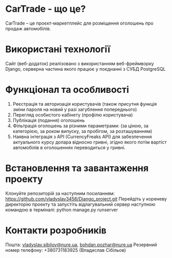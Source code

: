 # CarTrade - що це?
CarTrade – це проєкт-маркетплейс для розміщення оголошень про продаж автомобілів.

# Використані технології
Сайт (веб-додаток) реалізовано з використанням веб-фреймворку Django, серверна частина якого працює у поєднанні з СУБД PostgreSQL

# Функціонал та особливості
1) Реєстрація та авторизація користувачів (також присутня функція зміни пароля на новий у разі загублення попереднього)
2) Перегляд особистого кабінету (профілю користувача)
3) Публікація (подання) оголошень
4) Фільтрація оголошень за різними параметрами: (за ціною, за категорією, за роком випуску, за пробігом, за розташуванням)
5) Наявна інтеграція з API (CurrencyFreaks API) для забезпечення актуального курсу долара відносно гривні, згідно якого потім вартіст автомобілів в оголошеннях переводиться у гривні.

# Встановлення та завантаження проекту
Клонуйте репозиторій за наступним посиланням: https://github.com/vladyslav3456/Django_project.git
Перейдіть у кореневу директорію проекту та запустіть відлагувальний сервер наступною командою в терміналі: python manage.py runserver

# Контакти розробників
Пошта: vladyslav.sibilov@nure.ua, bohdan.pozhar@nure.ua
Резервний номер телефону: +380731183925 (Владислав Сібільов)
